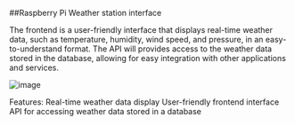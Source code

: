 ##Raspberry Pi Weather station interface 

The frontend is a user-friendly interface that displays real-time weather data, such as temperature, humidity, wind speed, and pressure, in an easy-to-understand format. The API will provides access to the weather data stored in the database, allowing for easy integration with other applications and services.


![image](https://github.com/DziugasD/Meteorologine-stotele/assets/61844725/f10e4017-9e0c-4936-925b-d5f5d16216d8)

Features:
  Real-time weather data display
  User-friendly frontend interface
  API for accessing weather data stored in a database
  


